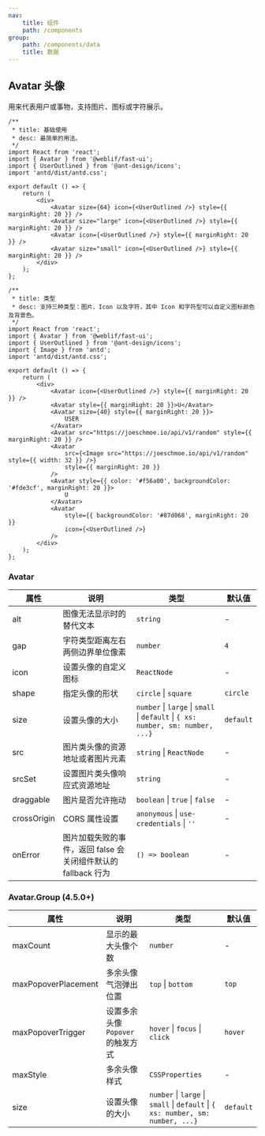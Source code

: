 ```yaml
---
nav:
    title: 组件
    path: /components
group:
    path: /components/data
    title: 数据
---
```


## Avatar 头像

用来代表用户或事物，支持图片、图标或字符展示。

<div class="fu-code-block-row">

<div class="fu-code-block-col-2-1">

```tsx
/**
 * title: 基础使用
 * desc: 最简单的用法。
 */
import React from 'react';
import { Avatar } from '@weblif/fast-ui';
import { UserOutlined } from '@ant-design/icons';
import 'antd/dist/antd.css';

export default () => {
    return (
        <div>
            <Avatar size={64} icon={<UserOutlined />} style={{ marginRight: 20 }} />
            <Avatar size="large" icon={<UserOutlined />} style={{ marginRight: 20 }} />
            <Avatar icon={<UserOutlined />} style={{ marginRight: 20 }} />
            <Avatar size="small" icon={<UserOutlined />} style={{ marginRight: 20 }} />
        </div>
    );
};
```

</div>

<div class="fu-code-block-col-2-1">

```tsx
/**
 * title: 类型
 * desc: 支持三种类型：图片、Icon 以及字符，其中 Icon 和字符型可以自定义图标颜色及背景色。
 */
import React from 'react';
import { Avatar } from '@weblif/fast-ui';
import { UserOutlined } from '@ant-design/icons';
import { Image } from 'antd';
import 'antd/dist/antd.css';

export default () => {
    return (
        <div>
            <Avatar icon={<UserOutlined />} style={{ marginRight: 20 }} />
            <Avatar style={{ marginRight: 20 }}>U</Avatar>
            <Avatar size={40} style={{ marginRight: 20 }}>
                USER
            </Avatar>
            <Avatar src="https://joeschmoe.io/api/v1/random" style={{ marginRight: 20 }} />
            <Avatar
                src={<Image src="https://joeschmoe.io/api/v1/random" style={{ width: 32 }} />}
                style={{ marginRight: 20 }}
            />
            <Avatar style={{ color: '#f56a00', backgroundColor: '#fde3cf', marginRight: 20 }}>
                U
            </Avatar>
            <Avatar
                style={{ backgroundColor: '#87d068', marginRight: 20 }}
                icon={<UserOutlined />}
            />
        </div>
    );
};
```

</div>
</div>

### Avatar

| 属性 | 说明 | 类型 | 默认值 |
| --- | --- | --- | --- |
| alt | 图像无法显示时的替代文本 | `string` | - |
| gap | 字符类型距离左右两侧边界单位像素 | `number` | `4` |
| icon | 设置头像的自定义图标 | `ReactNode` | - |
| shape | 指定头像的形状 | `circle` \| `square` | `circle` |
| size | 设置头像的大小 | `number` \| `large` \| `small` \| `default` \| `{ xs: number, sm: number, ...}` | `default` |
| src | 图片类头像的资源地址或者图片元素 | `string` \| `ReactNode` | - |
| srcSet | 设置图片类头像响应式资源地址 | `string` | - |
| draggable | 图片是否允许拖动 | `boolean` \| `true` \| `false` | - |
| crossOrigin | CORS 属性设置 | `anonymous` \| `use-credentials` \| `''` | - |
| onError | 图片加载失败的事件，返回 false 会关闭组件默认的 fallback 行为 | `() => boolean` | - |

### Avatar.Group (4.5.0+)

| 属性 | 说明 | 类型 | 默认值 |
| --- | --- | --- | --- |
| maxCount | 显示的最大头像个数 | `number` | - |
| maxPopoverPlacement | 多余头像气泡弹出位置 | `top` \| `bottom` | `top` |
| maxPopoverTrigger | 设置多余头像 `Popover` 的触发方式 | `hover` \| `focus` \| `click` | `hover` |
| maxStyle | 多余头像样式 | `CSSProperties` | - |
| size | 设置头像的大小 | `number` \| `large` \| `small` \| `default` \| `{ xs: number, sm: number, ...}` | `default` |
